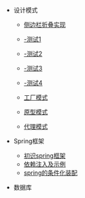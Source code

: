 - 设计模式

  - [侧边栏折叠实现](test.md)
   - [-测试1](./test/test.md?id=测试1)
   - [-测试2](./test/test.md?id=测试2)
   - [-测试3](./test/test.md?id=测试4)
   - [-测试4](./test/test.md?id=测试5)

  - [工厂模式](./test/test.md)

  - [原型模式](desgin-pattern/设计模式之原型模式.md)
  - [代理模式](desgin-pattern/设计模式之代理模式.md)

- Spring框架

  - [初识spring框架](spring/【10分钟学Spring】：（一）初识Spring框架.md)
  - [依赖注入及示例](spring/【10分钟学Spring】：（二）一文搞懂spring依赖注入（DI）.md)
  - [spring的条件化装配](spring/【10分钟学Spring】：（三）你了解spring的高级装配吗_条件化装配bean.md)

- 数据库
